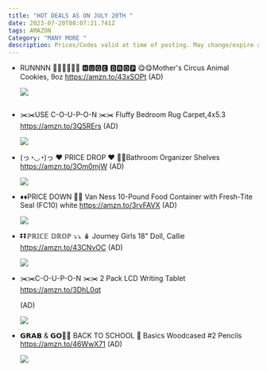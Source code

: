 ```yaml
---
title: "HOT DEALS AS ON JULY 20TH "
date: 2023-07-20T08:07:21.741Z
tags: AMAZON
Category: "MANY MORE "
description: Prices/Codes valid at time of posting. May change/expire at any time. (AD)
---
```

* RUNNNN 🏃🏻‍♀️🏃🏻‍♀️
  🅷🆄🅶🅴 🅳🆁🅾🅿
  😋😋Mother's Circus Animal Cookies, 9oz
  https://amzn.to/43xSOPt
  (AD)<!--StartFragment-->

  ![](https://m.media-amazon.com/images/I/81hJ7S+ttjL._SL1500_.jpg)

  <!--EndFragment-->

  ![]()
* ✂️✂️USE C-O-U-P-O-N ✂️✂️
  Fluffy Bedroom Rug Carpet,4x5.3
  https://amzn.to/3Q5RErs
  (AD)<!--StartFragment-->

  ![](https://m.media-amazon.com/images/I/81jbe3OpfGL._AC_SL1500_.jpg)

  <!--EndFragment-->
* (っ◔◡◔)っ ♥ PRICE DROP ♥
  💞💞Bathroom Organizer Shelves 
  https://amzn.to/3Om0mjW
  (AD)<!--StartFragment-->

  ![](https://m.media-amazon.com/images/I/81alogfvh8L._AC_SL1500_.jpg)

  <!--EndFragment-->
* ♦️♦️PRICE DOWN 🔽🔽
  Van Ness 10-Pound Food Container with Fresh-Tite Seal (FC10) white
  https://amzn.to/3rvFAVX
  (AD)<!--StartFragment-->

  ![](https://m.media-amazon.com/images/I/51O9Ou-y+ZL._AC_SL1500_.jpg)

  <!--EndFragment-->
* ⏬⏬ℙℝ𝕀ℂ𝔼 𝔻ℝ𝕆ℙ ⤵️⤵️
  🪆 Journey Girls 18" Doll, Callie
  https://amzn.to/43CNvOC
  (AD)<!--StartFragment-->

  ![](https://m.media-amazon.com/images/I/91r04foxa9L._AC_SL1500_.jpg)

  <!--EndFragment-->
* ✂️✂️C-O-U-P-O-N ✂️✂️
   2 Pack LCD Writing Tablet 
  https://amzn.to/3DhL0qt

  (AD)<!--StartFragment-->

  ![](https://m.media-amazon.com/images/I/712OEDcWJUL._AC_SL1500_.jpg)

  <!--EndFragment-->
* 𝗚𝗥𝗔𝗕 & 𝗚𝗢🏃🏃
  BACK TO SCHOOL 🎒
  Basics Woodcased #2 Pencils
  https://amzn.to/46WwX71
  (AD)<!--StartFragment-->

  ![](https://m.media-amazon.com/images/I/81yb+HGKXrL._AC_SL1500_.jpg)

  <!--EndFragment-->